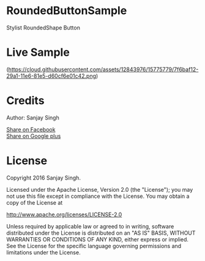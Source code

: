 # RoundedButtonSample
Stylist RoundedShape Button 

<h1>Live Sample</h1>

(https://cloud.githubusercontent.com/assets/12843976/15775779/7f6baf12-29a1-11e6-81e5-d60cf6e01c42.png)

<h1>Credits</h1>

Author: Sanjay Singh 

<a href="http://www.facebook.com/sharer.php?u=https://github.com/SamsetDev/RoundedButtonSample" class="socialBtn socialBtn--facebook">Share on Facebook</a><br>
<a href="https://plus.google.com/share?url=https://github.com/SamsetDev/RoundedButtonSample" class="socialBtn socialBtn--facebook">Share on Google plus</a>

<h1>License</h1>

Copyright 2016 Sanjay Singh.

Licensed under the Apache License, Version 2.0 (the "License");
you may not use this file except in compliance with the License.
You may obtain a copy of the License at

   http://www.apache.org/licenses/LICENSE-2.0

Unless required by applicable law or agreed to in writing, software
distributed under the License is distributed on an "AS IS" BASIS,
WITHOUT WARRANTIES OR CONDITIONS OF ANY KIND, either express or implied.
See the License for the specific language governing permissions and
limitations under the License.

